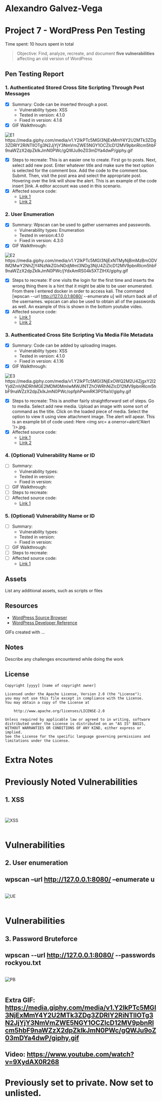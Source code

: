 # Alexandro Galvez-Vega

# Project 7 - WordPress Pen Testing

Time spent: 10 hours spent in total

> Objective: Find, analyze, recreate, and document **five vulnerabilities** affecting an old version of WordPress

## Pen Testing Report

### 1. Authenticated Stored Cross Site Scripting Through Post Messages

- [x] Summary: Code can be inserted through a post. 
  - Vulnerability types: XSS
  - Tested in version: 4.1.0
  - Fixed in version: 4.1.6
- [x] GIF Walkthrough:
<img src="https://media.giphy.com/media/v1.Y2lkPTc5MGI3NjExMmY4Y2U2MTk3ZDg3ZDRlY2RiNTllOTg3N2JjYjY3NmVmZWE5NGY1OCZlcD12MV9pbnRlcm5hbF9naWZzX2dpZklkJmN0PWc/gQWJu9oZ03mDYa4dwP/giphy.gif" alt="E1">
 https://media.giphy.com/media/v1.Y2lkPTc5MGI3NjExMmY4Y2U2MTk3ZDg3ZDRlY2RiNTllOTg3N2JjYjY3NmVmZWE5NGY1OCZlcD12MV9pbnRlcm5hbF9naWZzX2dpZklkJmN0PWc/gQWJu9oZ03mDYa4dwP/giphy.gif

- [x] Steps to recreate: This is an easier one to create. First go to posts. Next, select add new post. Enter whatever title and make sure the text option is selected for the comment box. Add the code to the comment box. Submit. Then, visit the post area and select the appropriate post. Hovering over the link will show the alert. This is an example of the code insert <a href="[caption code=">]</a><a title=" onmouseover=alert('1')  ">link</a>. A editor account was used in this scenario.
- [x] Affected source code:
  - [Link 1](http://wpdistillery.vm/wp-admin/post-new.php)
  - [Link 2](http://127.0.0.1:8080/?p=43)
  
  
### 2. User Enumeration

- [x] Summary: Wpscan can be used to gather usernames and passwords. 
  - Vulnerability types: Enumeration
  - Tested in version:4.1.0
  - Fixed in version: 4.3.0
- [x] GIF Walkthrough:
<img src="https://media.giphy.com/media/v1.Y2lkPTc5MGI3NjExNTMyNjBmMzBmODVlM2MwY2NhZjY4NzNkZGIxNDdjMmI3NDg3NjU4ZiZlcD12MV9pbnRlcm5hbF9naWZzX2dpZklkJmN0PWc/jYdxAmRS04k5XTZIHX/giphy.gif" alt="E2">
 https://media.giphy.com/media/v1.Y2lkPTc5MGI3NjExNTMyNjBmMzBmODVlM2MwY2NhZjY4NzNkZGIxNDdjMmI3NDg3NjU4ZiZlcD12MV9pbnRlcm5hbF9naWZzX2dpZklkJmN0PWc/jYdxAmRS04k5XTZIHX/giphy.gif

- [x] Steps to recreate: If one visits the login for the first time and inserts the wrong thing there is a hint that it might be able to be user enumerated. From there I entered docker in order to access kali. The command [wpscan --url http://127.0.0.1:8080/ --enumerate u] will return back all of the usernames. wpscan can also be used to obtain all of the passwords as well. An example of this is shown in the bottom youtube video. 
- [x] Affected source code:
  - [Link 1](http://wpdistillery.vm/wp-login.php)
  - [Link 2](http://127.0.0.1:8080/wp-login.php?loggedout=true)

### 3.  Authenticated Cross Site Scripting Via Media File Metadata

- [x] Summary: Code can be added by uploading images.
  - Vulnerability types: XSS
  - Tested in version: 4.1.0
  - Fixed in version: 4.1.16
- [x] GIF Walkthrough: 
<img src="https://media.giphy.com/media/v1.Y2lkPTc5MGI3NjExOWQ2M2U4ZjgxY2I2YjdlZmVjNDRhMGE2MDM0MmIwMWJlNTZhOWRhNiZlcD12MV9pbnRlcm5hbF9naWZzX2dpZklkJmN0PWc/opfphPwmRK3P01laiV/giphy.gif" alt="E3">
https://media.giphy.com/media/v1.Y2lkPTc5MGI3NjExOWQ2M2U4ZjgxY2I2YjdlZmVjNDRhMGE2MDM0MmIwMWJlNTZhOWRhNiZlcD12MV9pbnRlcm5hbF9naWZzX2dpZklkJmN0PWc/opfphPwmRK3P01laiV/giphy.gif

- [x] Steps to recreate: This is another fairly straightforward set of steps. Go to media. Select add new media. Upload an image with some sort of command as the title. Click on the loaded piece of media. Select the option to view it using view attachment image. The alert will apear. This is an example bit of code used: Here <img src= a onerror=alert('Alert ')>.jpg. 
- [x] Affected source code:
  - [Link 1](http://127.0.0.1:8080/wp-admin/upload.php)
  - [Link 2](http://wpdistillery.vm/wp-admin/post-new.php)

### 4. (Optional) Vulnerability Name or ID

- [ ] Summary: 
  - Vulnerability types:
  - Tested in version:
  - Fixed in version: 
- [ ] GIF Walkthrough: 
- [ ] Steps to recreate: 
- [ ] Affected source code:
  - [Link 1](https://core.trac.wordpress.org/browser/tags/version/src/source_file.php)

### 5. (Optional) Vulnerability Name or ID

- [ ] Summary: 
  - Vulnerability types:
  - Tested in version:
  - Fixed in version: 
- [ ] GIF Walkthrough: 
- [ ] Steps to recreate: 
- [ ] Affected source code:
  - [Link 1](https://core.trac.wordpress.org/browser/tags/version/src/source_file.php) 

## Assets

List any additional assets, such as scripts or files

## Resources

- [WordPress Source Browser](https://core.trac.wordpress.org/browser/)
- [WordPress Developer Reference](https://developer.wordpress.org/reference/)

GIFs created with  ...
<!-- Recommended GIF Tools:
[Kap](https://getkap.co/) for macOS
[ScreenToGif](https://www.screentogif.com/) for Windows
[peek](https://github.com/phw/peek) for Linux. -->

## Notes

Describe any challenges encountered while doing the work

## License

    Copyright [yyyy] [name of copyright owner]

    Licensed under the Apache License, Version 2.0 (the "License");
    you may not use this file except in compliance with the License.
    You may obtain a copy of the License at

        http://www.apache.org/licenses/LICENSE-2.0

    Unless required by applicable law or agreed to in writing, software
    distributed under the License is distributed on an "AS IS" BASIS,
    WITHOUT WARRANTIES OR CONDITIONS OF ANY KIND, either express or implied.
    See the License for the specific language governing permissions and
    limitations under the License.






# Extra Notes

# Previously Noted Vulnerabilities
## 1. XSS
## <xss onafterscriptexecute=alert(1)><script>1</script>
<br>
<img src="https://raw.githubusercontent.com/agalvezv/Week78Assignment/main/XSS%20Example.jpg" alt="XSS">

<br>
<br>

# Vulnerabilities
## 2. User enumeration
## wpscan –url http://127.0.0.1:8080/ –enumerate u
<br>
<img src="https://raw.githubusercontent.com/agalvezv/Week78Assignment/main/User%20Enumeration%20Example.jpg" alt="UE">

<br>
<br>

# Vulnerabilities
## 3. Password Bruteforce
## wpscan --url http://127.0.0.1:8080/ --passwords rockyou.txt
<br>
<img src="https://raw.githubusercontent.com/agalvezv/Week78Assignment/main/Enumeration%20and%20Bruteforce.jpg" alt="PB">

<br>
<br>

## Extra GIF: https://media.giphy.com/media/v1.Y2lkPTc5MGI3NjExMmY4Y2U2MTk3ZDg3ZDRlY2RiNTllOTg3N2JjYjY3NmVmZWE5NGY1OCZlcD12MV9pbnRlcm5hbF9naWZzX2dpZklkJmN0PWc/gQWJu9oZ03mDYa4dwP/giphy.gif
## Video: https://www.youtube.com/watch?v=9XydAX0R268
# Previously set to private. Now set to unlisted. 

